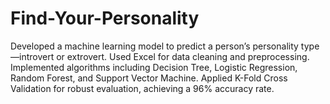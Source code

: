 # Find-Your-Personality
Developed a machine learning model to predict a person’s personality type—introvert or extrovert.
Used Excel for data cleaning and preprocessing. 
Implemented algorithms including Decision Tree, Logistic Regression, Random Forest, and Support Vector Machine. 
Applied K-Fold Cross Validation for robust evaluation, achieving a 96% accuracy rate.
